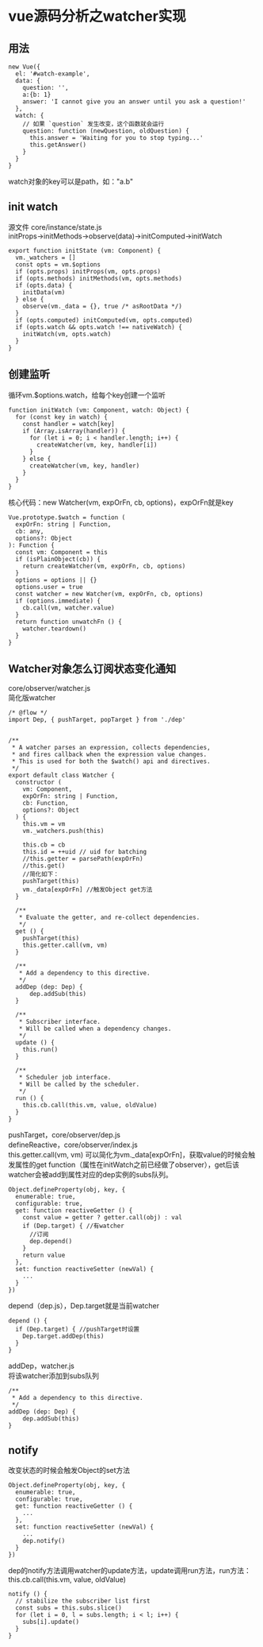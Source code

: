 # vue源码分析之watcher实现
## 用法
```
new Vue({
  el: '#watch-example',
  data: {
    question: '',
    a:{b: 1}
    answer: 'I cannot give you an answer until you ask a question!'
  },
  watch: {
    // 如果 `question` 发生改变，这个函数就会运行
    question: function (newQuestion, oldQuestion) {
      this.answer = 'Waiting for you to stop typing...'
      this.getAnswer()
    }
  }
}
```
watch对象的key可以是path，如："a.b"
## init watch  
源文件 core/instance/state.js   
initProps->initMethods->observe(data)->initComputed->initWatch
```
export function initState (vm: Component) {
  vm._watchers = []
  const opts = vm.$options
  if (opts.props) initProps(vm, opts.props)
  if (opts.methods) initMethods(vm, opts.methods)
  if (opts.data) {
    initData(vm)
  } else {
    observe(vm._data = {}, true /* asRootData */)
  }
  if (opts.computed) initComputed(vm, opts.computed)
  if (opts.watch && opts.watch !== nativeWatch) {
    initWatch(vm, opts.watch)
  }
}
```
## 创建监听
循环vm.$options.watch，给每个key创建一个监听
```
function initWatch (vm: Component, watch: Object) {
  for (const key in watch) {
    const handler = watch[key]
    if (Array.isArray(handler)) {
      for (let i = 0; i < handler.length; i++) {
        createWatcher(vm, key, handler[i])
      }
    } else {
      createWatcher(vm, key, handler)
    }
  }
}
```
核心代码：new Watcher(vm, expOrFn, cb, options)，expOrFn就是key
```
Vue.prototype.$watch = function (
  expOrFn: string | Function,
  cb: any,
  options?: Object
): Function {
  const vm: Component = this
  if (isPlainObject(cb)) {
    return createWatcher(vm, expOrFn, cb, options)
  }
  options = options || {}
  options.user = true
  const watcher = new Watcher(vm, expOrFn, cb, options)
  if (options.immediate) {
    cb.call(vm, watcher.value)
  }
  return function unwatchFn () {
    watcher.teardown()
  }
}
```
## Watcher对象怎么订阅状态变化通知
core/observer/watcher.js   
简化版watcher
```
/* @flow */
import Dep, { pushTarget, popTarget } from './dep'


/**
 * A watcher parses an expression, collects dependencies,
 * and fires callback when the expression value changes.
 * This is used for both the $watch() api and directives.
 */
export default class Watcher {
  constructor (
    vm: Component,
    expOrFn: string | Function,
    cb: Function,
    options?: Object
  ) {
    this.vm = vm
    vm._watchers.push(this)

    this.cb = cb
    this.id = ++uid // uid for batching
    //this.getter = parsePath(expOrFn)
    //this.get()
    //简化如下：
    pushTarget(this)
    vm._data[expOrFn] //触发Object get方法
  }

  /**
   * Evaluate the getter, and re-collect dependencies.
   */
  get () {
    pushTarget(this)
    this.getter.call(vm, vm)
  }

  /**
   * Add a dependency to this directive.
   */
  addDep (dep: Dep) {
      dep.addSub(this)
  }

  /**
   * Subscriber interface.
   * Will be called when a dependency changes.
   */
  update () {
    this.run()
  }

  /**
   * Scheduler job interface.
   * Will be called by the scheduler.
   */
  run () {
    this.cb.call(this.vm, value, oldValue)
  }
}
```
pushTarget，core/observer/dep.js  
defineReactive，core/observer/index.js    
this.getter.call(vm, vm) 可以简化为vm._data[expOrFn]，获取value的时候会触发属性的get function（属性在initWatch之前已经做了observer），get后该watcher会被add到属性对应的dep实例的subs队列。
```
Object.defineProperty(obj, key, {
  enumerable: true,
  configurable: true,
  get: function reactiveGetter () {
    const value = getter ? getter.call(obj) : val
    if (Dep.target) { //有watcher
      //订阅
      dep.depend()
    }
    return value
  },
  set: function reactiveSetter (newVal) {
    ...
  }
})
```
depend（dep.js），Dep.target就是当前watcher
```
depend () {
  if (Dep.target) { //pushTarget时设置
    Dep.target.addDep(this)
  }
}
```
addDep，watcher.js    
将该watcher添加到subs队列
```
/**
 * Add a dependency to this directive.
 */
addDep (dep: Dep) {
    dep.addSub(this)
}
```
## notify
改变状态的时候会触发Object的set方法
```
Object.defineProperty(obj, key, {
  enumerable: true,
  configurable: true,
  get: function reactiveGetter () {
    ...
  },
  set: function reactiveSetter (newVal) {
    ...
    dep.notify()
  }
})
```
dep的notify方法调用watcher的update方法，update调用run方法，run方法：this.cb.call(this.vm, value, oldValue)
```
notify () {
  // stabilize the subscriber list first
  const subs = this.subs.slice()
  for (let i = 0, l = subs.length; i < l; i++) {
    subs[i].update()
  }
}
```

